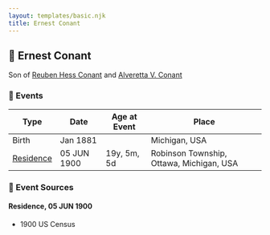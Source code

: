 ```yaml
---
layout: templates/basic.njk
title: Ernest Conant
---
```

## 🔵 Ernest Conant

Son of [Reuben Hess Conant](/people/3/37326838) and [Alveretta V. Conant](/people/6/60109856)

### 📆 Events

Type | Date | Age at Event | Place
------ | ------ | ------ | ------
Birth | Jan 1881 |  | Michigan, USA
[Residence](#event-event-0) | 05 JUN 1900 | 19y, 5m, 5d | Robinson Township, Ottawa, Michigan, USA

### 📰 Event Sources

#### <a id="event-event-0"></a> Residence, 05 JUN 1900
* 1900 US Census
